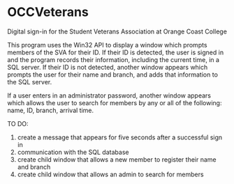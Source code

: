 # OCCVeterans
Digital sign-in for the Student Veterans Association at Orange Coast College

This program uses the Win32 API to display a window which prompts members of the SVA for their ID.
If their ID is detected, the user is signed in and the program records their information, including the current time, in a SQL server. 
If their ID is not detected, another window appears which prompts the user for their name and branch, and adds that information to the SQL server.

If a user enters in an administrator password, another window appears which allows the user to search for members by any or all of the following: name, ID, branch, arrival time.

TO DO:
1) create a message that appears for five seconds after a successful sign in
2) communication with the SQL database
3) create child window that allows a new member to register their name and branch
4) create child window that allows an admin to search for members
